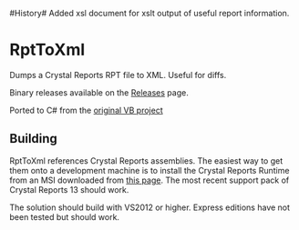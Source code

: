 #History#
Added xsl document for xslt output of useful report information.

# RptToXml #

Dumps a Crystal Reports RPT file to XML. Useful for diffs.

Binary releases available on the [Releases](https://github.com/ajryan/RptToXml/releases) page.

Ported to C# from the [original VB project](http://code.google.com/p/rpttoxml/)

## Building ##

RptToXml references Crystal Reports assemblies. The easiest way to get them onto a development machine is to install the Crystal Reports Runtime from an MSI downloaded from [this page](http://scn.sap.com/docs/DOC-7824). The most recent support pack of Crystal Reports 13 should work.

The solution should build with VS2012 or higher. Express editions have not been tested but should work.
